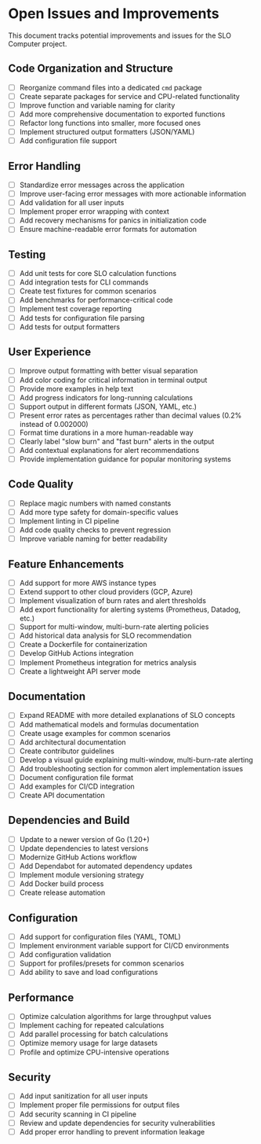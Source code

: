 # Open Issues and Improvements

This document tracks potential improvements and issues for the SLO Computer project.

## Code Organization and Structure

- [ ] Reorganize command files into a dedicated `cmd` package
- [ ] Create separate packages for service and CPU-related functionality
- [ ] Improve function and variable naming for clarity
- [ ] Add more comprehensive documentation to exported functions
- [ ] Refactor long functions into smaller, more focused ones
- [ ] Implement structured output formatters (JSON/YAML)
- [ ] Add configuration file support

## Error Handling

- [ ] Standardize error messages across the application
- [ ] Improve user-facing error messages with more actionable information
- [ ] Add validation for all user inputs
- [ ] Implement proper error wrapping with context
- [ ] Add recovery mechanisms for panics in initialization code
- [ ] Ensure machine-readable error formats for automation

## Testing

- [ ] Add unit tests for core SLO calculation functions
- [ ] Add integration tests for CLI commands
- [ ] Create test fixtures for common scenarios
- [ ] Add benchmarks for performance-critical code
- [ ] Implement test coverage reporting
- [ ] Add tests for configuration file parsing
- [ ] Add tests for output formatters

## User Experience

- [ ] Improve output formatting with better visual separation
- [ ] Add color coding for critical information in terminal output
- [ ] Provide more examples in help text
- [ ] Add progress indicators for long-running calculations
- [ ] Support output in different formats (JSON, YAML, etc.)
- [ ] Present error rates as percentages rather than decimal values (0.2% instead of 0.002000)
- [ ] Format time durations in a more human-readable way
- [ ] Clearly label "slow burn" and "fast burn" alerts in the output
- [ ] Add contextual explanations for alert recommendations
- [ ] Provide implementation guidance for popular monitoring systems

## Code Quality

- [ ] Replace magic numbers with named constants
- [ ] Add more type safety for domain-specific values
- [ ] Implement linting in CI pipeline
- [ ] Add code quality checks to prevent regression
- [ ] Improve variable naming for better readability

## Feature Enhancements

- [ ] Add support for more AWS instance types
- [ ] Extend support to other cloud providers (GCP, Azure)
- [ ] Implement visualization of burn rates and alert thresholds
- [ ] Add export functionality for alerting systems (Prometheus, Datadog, etc.)
- [ ] Support for multi-window, multi-burn-rate alerting policies
- [ ] Add historical data analysis for SLO recommendation
- [ ] Create a Dockerfile for containerization
- [ ] Develop GitHub Actions integration
- [ ] Implement Prometheus integration for metrics analysis
- [ ] Create a lightweight API server mode

## Documentation

- [ ] Expand README with more detailed explanations of SLO concepts
- [ ] Add mathematical models and formulas documentation
- [ ] Create usage examples for common scenarios
- [ ] Add architectural documentation
- [ ] Create contributor guidelines
- [ ] Develop a visual guide explaining multi-window, multi-burn-rate alerting
- [ ] Add troubleshooting section for common alert implementation issues
- [ ] Document configuration file format
- [ ] Add examples for CI/CD integration
- [ ] Create API documentation

## Dependencies and Build

- [ ] Update to a newer version of Go (1.20+)
- [ ] Update dependencies to latest versions
- [ ] Modernize GitHub Actions workflow
- [ ] Add Dependabot for automated dependency updates
- [ ] Implement module versioning strategy
- [ ] Add Docker build process
- [ ] Create release automation

## Configuration

- [ ] Add support for configuration files (YAML, TOML)
- [ ] Implement environment variable support for CI/CD environments
- [ ] Add configuration validation
- [ ] Support for profiles/presets for common scenarios
- [ ] Add ability to save and load configurations

## Performance

- [ ] Optimize calculation algorithms for large throughput values
- [ ] Implement caching for repeated calculations
- [ ] Add parallel processing for batch calculations
- [ ] Optimize memory usage for large datasets
- [ ] Profile and optimize CPU-intensive operations

## Security

- [ ] Add input sanitization for all user inputs
- [ ] Implement proper file permissions for output files
- [ ] Add security scanning in CI pipeline
- [ ] Review and update dependencies for security vulnerabilities
- [ ] Add proper error handling to prevent information leakage 